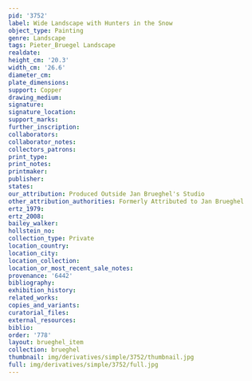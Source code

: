 ```yaml
---
pid: '3752'
label: Wide Landscape with Hunters in the Snow
object_type: Painting
genre: Landscape
tags: Pieter_Bruegel Landscape
realdate: 
height_cm: '20.3'
width_cm: '26.6'
diameter_cm: 
plate_dimensions: 
support: Copper
drawing_medium: 
signature: 
signature_location: 
support_marks: 
further_inscription: 
collaborators: 
collaborator_notes: 
collectors_patrons: 
print_type: 
print_notes: 
printmaker: 
publisher: 
states: 
our_attribution: Produced Outside Jan Brueghel's Studio
other_attribution_authorities: Formerly Attributed to Jan Brueghel
ertz_1979: 
ertz_2008: 
bailey_walker: 
hollstein_no: 
collection_type: Private
location_country: 
location_city: 
location_collection: 
location_or_most_recent_sale_notes: 
provenance: '6442'
bibliography: 
exhibition_history: 
related_works: 
copies_and_variants: 
curatorial_files: 
external_resources: 
biblio: 
order: '778'
layout: brueghel_item
collection: brueghel
thumbnail: img/derivatives/simple/3752/thumbnail.jpg
full: img/derivatives/simple/3752/full.jpg
---
```

